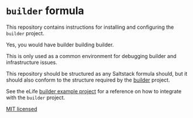 # `builder` formula

This repository contains instructions for installing and configuring the `builder`
project.

Yes, you would have builder building builder.

This is only used as a common environment for debugging builder and infrastructure issues.

This repository should be structured as any Saltstack formula should, but it 
should also conform to the structure required by the [builder](https://github.com/elifesciences/builder) 
project.

See the eLife [builder example project](https://github.com/elifesciences/builder-example-project)
for a reference on how to integrate with the `builder` project.

[MIT licensed](LICENCE.txt)
